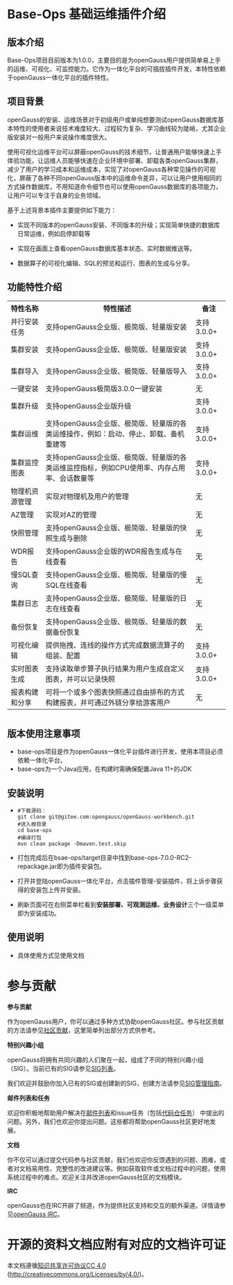 # Base-Ops 基础运维插件介绍



## 版本介绍

Base-Ops项目目前版本为1.0.0，主要目的是为openGauss用户提供简单易上手的运维、可视化、可监控能力。它作为一体化平台的可插拔插件开发，本特性依赖于openGauss一体化平台的插件特性。



## 项目背景

openGauss的安装、运维场景对于初级用户或单纯想要测试openGauss数据库基本特性的使用者来说技术难度较大、过程较为复杂、学习曲线较为陡峭，尤其企业版安装对一般用户来说操作难度很大。

使用可视化运维平台可以屏蔽openGauss的技术细节，让普通用户能够快速上手体验功能，让运维人员能够快速在企业环境中部署、卸载各类openGauss集群，减少了用户的学习成本和运维成本，实现了对openGauss各种常见操作的可视化，屏蔽了各种不同openGauss版本中的运维命令差异，可以让用户使用相同的方式操作数据库，不用知道命令细节也可以使用openGauss数据库的各项能力，让用户可以专注于自身的业务领域。



基于上述背景本插件主要提供如下能力：

- 实现不同版本的openGauss安装、不同版本的升级；实现简单快捷的数据库日常运维，例如启停卸载等

- 实现在画面上查看openGauss数据库基本状态、实时数据推送等。

- 数据算子的可视化编辑、SQL的预览和运行、图表的生成与分享。

  

## 功能特性介绍



<table>
    <tr>
        <th>特性名称</th>
        <th>特性描述</th>
        <th>备注</th>
    </tr>
    <tr>
        <td>并行安装任务</td>
        <td>支持openGauss企业版、极简版、轻量版安装</td>
        <td>支持3.0.0+</td>  
    </tr>
    <tr>
        <td>集群安装</td>
        <td>支持openGauss企业版、极简版、轻量版安装</td>
        <td>支持3.0.0+</td>  
    </tr>
    <tr>
        <td>集群导入</td>
        <td>支持openGauss企业版、极简版、轻量版导入</td>
        <td>支持3.0.0+</td>  
    </tr>
    <tr>
        <td>一键安装</td>
        <td>支持openGauss极简版3.0.0一键安装</td>
        <td>无</td>  
    </tr>
    <tr>
        <td>集群升级</td>
        <td>支持openGauss企业版升级</td>
        <td>支持3.0.0+</td>  
    </tr>
    <tr>
        <td>集群运维</td>
        <td>支持openGauss企业版、极简版、轻量版的各类运维操作，例如：启动、停止、卸载、备机重建等</td>
        <td>支持3.0.0+</td>  
    </tr>
    <tr>
        <td>集群监控图表</td>
        <td>支持openGauss企业版、极简版、轻量版的各类运维监控指标，例如CPU使用率、内存占用率、会话数量等</td>
        <td>支持3.0.0+</td>  
    </tr>
    <tr>
        <td>物理机资源管理</td>
        <td>实现对物理机及用户的管理</td>
        <td>无</td> 
    </tr>
    <tr>
        <td>AZ管理</td>
        <td>实现对AZ的管理</td>
        <td>无</td>
    </tr>
    <tr>
        <td>快照管理</td>
        <td>支持openGauss企业版、极简版、轻量版的快照生成与删除</td>
        <td>无</td>
    </tr>
    <tr>
        <td>WDR报告</td>
        <td>支持openGauss企业版的WDR报告生成与在线查看</td>
        <td>无</td>
    </tr>
    <tr>
        <td>慢SQL查询</td>
        <td>支持openGauss企业版、极简版、轻量版的慢SQL在线查看</td>
        <td>无</td>
    </tr>
    <tr>
        <td>集群日志</td>
        <td>支持openGauss企业版、极简版、轻量版的日志在线查看</td>
        <td>无</td>
    </tr>
    <tr>
        <td>备份恢复</td>
        <td>支持openGauss企业版、极简版、轻量版的数据备份恢复</td>
        <td>无</td>
    </tr>
    <tr>
        <td>可视化编辑</td>
        <td>提供拖拽、连线的操作方式完成数据流算子的组装、配置</td>
        <td>支持3.0.0+</td>  
    </tr>
    <tr>
        <td>实时图表生成</td>
        <td>支持读取单步算子执行结果为用户生成自定义图表，并可以记录快照</td>
        <td>支持3.0.0+</td> 
    </tr>
       <tr>
        <td>报表构建和分享</td>
        <td>可将一个或多个图表快照通过自由排布的方式构建报表，并可通过外链分享给游客用户</td>
        <td>无</td> 
    </tr>
</table>


# 

## 版本使用注意事项

- base-ops项目是作为openGauss一体化平台插件进行开发，使用本项目必须依赖一体化平台。
- base-ops为一个Java应用，在构建时需确保配置Java 11+的JDK

## 安装说明

- ```
  #下载源码：
  git clone git@gitee.com:opengauss/openGauss-workbench.git
  #进入根目录
  cd base-ops
  #编译打包
  mvn clean package -Dmaven.test.skip
  ```
  
- 打包完成后在bsae-ops/target目录中找到base-ops-7.0.0-RC2-repackage.jar即为插件安装包。

- 打开并登陆openGauss一体化平台，点击插件管理-安装插件，将上诉步骤获得的安装包上传并安装。

- 刷新页面可在右侧菜单栏看到**安装部署、可观测运维、业务设计**三个一级菜单即为安装成功。

## 使用说明

- 具体使用方式见使用文档



# 参与贡献

**参与贡献**

作为openGauss用户，你可以通过多种方式协助openGauss社区。参与社区贡献的方法请参见[社区贡献](https://opengauss.org/zh/contribution.html)，这里简单列出部分方式供参考。

**特别兴趣小组**

openGauss将拥有共同兴趣的人们聚在一起，组成了不同的特别兴趣小组（SIG）。当前已有的SIG请参见[SIG列表](https://opengauss.org/zh/contribution.html)。

我们欢迎并鼓励你加入已有的SIG或创建新的SIG，创建方法请参见[SIG管理指南](https://opengauss.org/zh/contribution.html)。

**邮件列表和任务**

欢迎你积极地帮助用户解决在[邮件列表](https://opengauss.org/zh/community/mails.html)和issue任务（包括[代码仓任务](https://gitee.com/organizations/opengauss/issues)） 中提出的问题。另外，我们也欢迎你提出问题。这些都将帮助openGauss社区更好地发展。

**文档**

你不仅可以通过提交代码参与社区贡献，我们也欢迎你反馈遇到的问题、困难，或者对文档易用性、完整性的改进建议等。例如获取软件或文档过程中的问题，使用系统过程中的难点。欢迎关注并改进openGauss社区的文档模块。

**IRC**

openGauss也在IRC开辟了频道，作为提供社区支持和交互的额外渠道。详情请参见[openGauss IRC](https://opengauss.org/zh/community/onlineCommunication.html)。

# 开源的资料文档应附有对应的文档许可证

本文档遵循[知识共享许可协议CC 4.0](https://creativecommons.org/licenses/by/4.0/) (http://creativecommons.org/Licenses/by/4.0/)。
